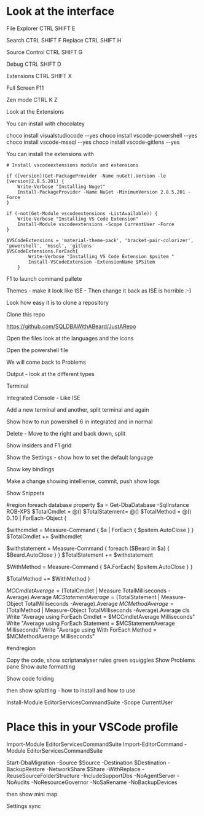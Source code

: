# Look at the interface

File Explorer CTRL SHIFT E

Search CTRL SHIFT F
Replace CTRL SHIFT H

Source Control CTRL SHIFT G

Debug CTRL SHIFT D

Extensions CTRL SHIFT X

Full Screen F11

Zen mode CTRL K Z

Look at the Extensions

You can install with chocolatey

choco install visualstudiocode --yes
choco install vscode-powershell --yes
choco install vscode-mssql --yes
choco install vscode-gitlens --yes

You can install the extensions with 

    # Install vscodeextensions module and extensions

    if ([version](Get-PackageProvider -Name nuGet).Version -le [version]2.8.5.201) {
        Write-Verbose "Installing Nuget"
        Install-PackageProvider -Name NuGet -MinimumVersion 2.8.5.201 -Force
    }

    if (-not(Get-Module vscodeextensions -ListAvailable)) {
        Write-Verbose "Installing VS Code Extension"
        Install-Module vscodeextensions -Scope CurrentUser -Force
    }

    $VSCodeExtensions = 'material-theme-pack', 'bracket-pair-colorizer', 'powershell', 'mssql', 'gitlens'
    $VSCodeExtensions.ForEach{
            Write-Verbose "Installing VS Code Extension $psitem "
            Install-VSCodeExtension -ExtensionName $PSitem
        }


F1 to launch command pallete

Themes - make it look like ISE - Then change it back as ISE is horrible :-)

Look how easy it is to clone a repository

Clone this repo

https://github.com/SQLDBAWithABeard/JustARepo

Open the files look at the languages and the icons

Open the powershell file

We will come back to Problems

Output - look at the different types

Terminal

Integrated Console - Like ISE

Add a new terminal and another, split terminal and again

Show how to run powershell 6 in integrated and in normal

Delete - Move to the right and back down, split

Show insiders and F1 grid

Show the Settings - show how to set the default language

Show key bindings

Make a change showing intelliense, commit, push show logs

Show Snippets

#region foreach database property
$a = Get-DbaDatabase -SqlInstance ROB-XPS
$TotalCmdlet = @()
$TotalStatement= @()
$TotalMethod = @()
0..10 | ForEach-Object {

$withcmdlet = Measure-Command {
$a | ForEach {
 $psitem.AutoClose
}
}
    $TotalCmdlet += $withcmdlet 
    
$withstatement = Measure-Command {
foreach ($Beard in $a) {
        $Beard.AutoClose
}
}
    $TotalStatement += $withstatement

$WithMethod = Measure-Command {
    $A.ForEach{
            $psitem.AutoClose
    }
    }


$TotalMethod += $WithMethod
}

$MCCmdletAverage = ($TotalCmdlet | Measure TotalMilliseconds -Average).Average
$MCStatementAverage = ($TotalStatement | Measure-Object TotalMilliseconds -Average).Average
$MCMethodAverage = ($TotalMethod | Measure-Object  TotalMilliseconds -Average).Average
cls
Write "Average using ForEach Cmdlet = $MCCmdletAverage Milliseconds"
Write "Average using ForEach Statement = $MCStatementAverage Milliseconds"
Write "Average using With ForEach Method = $MCMethodAverage Milliseconds"

#endregion

Copy the code, show scriptanalyser rules green squiggles
Show Problems pane
Show auto formatting

Show code folding

then show splatting - how to install and how to use

Install-Module EditorServicesCommandSuite -Scope CurrentUser

# Place this in your VSCode profile
Import-Module EditorServicesCommandSuite
Import-EditorCommand -Module EditorServicesCommandSuite

Start-DbaMigration -Source $Source -Destination $Destination -BackupRestore -NetworkShare $Share -WithReplace -ReuseSourceFolderStructure -IncludeSupportDbs -NoAgentServer -NoAudits -NoResourceGovernor -NoSaRename -NoBackupDevices

then show mini map

Settings sync
